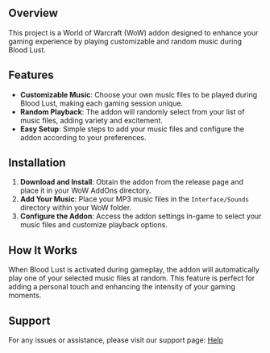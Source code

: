 ## Overview

This project is a World of Warcraft (WoW) addon designed to enhance your gaming experience by playing customizable and random music during Blood Lust.

## Features

- **Customizable Music**: Choose your own music files to be played during Blood Lust, making each gaming session unique.
- **Random Playback**: The addon will randomly select from your list of music files, adding variety and excitement.
- **Easy Setup**: Simple steps to add your music files and configure the addon according to your preferences.

## Installation

1. **Download and Install**: Obtain the addon from the release page and place it in your WoW AddOns directory.
2. **Add Your Music**: Place your MP3 music files in the `Interface/Sounds` directory within your WoW folder.
3. **Configure the Addon**: Access the addon settings in-game to select your music files and customize playback options.

## How It Works

When Blood Lust is activated during gameplay, the addon will automatically play one of your selected music files at random. This feature is perfect for adding a personal touch and enhancing the intensity of your gaming moments.

## Support

For any issues or assistance, please visit our support page: [Help](https://discord.gg/FyxWDPMqe8)
